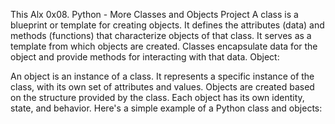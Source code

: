 This Alx 0x08. Python - More Classes and Objects Project
A class is a blueprint or template for creating objects. It defines the attributes (data) and methods (functions) that characterize objects of that class.
It serves as a template from which objects are created.
Classes encapsulate data for the object and provide methods for interacting with that data.
Object:

An object is an instance of a class. It represents a specific instance of the class, with its own set of attributes and values.
Objects are created based on the structure provided by the class.
Each object has its own identity, state, and behavior.
Here's a simple example of a Python class and objects: 

